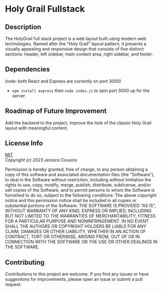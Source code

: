 # Holy Grail Fullstack

## Description

The HolyGrail full stack project is a web layout built using modern web technologies. Named after the "Holy Grail" layout pattern, it presents a visually appealing and responsive design that consists of five distinct sections: header, left sidebar, main content area, right sidebar, and footer.

## Dependencies
(note: both React and Express are currently on port 3000)
- `npm install express` then `node index.js` to spin port 3000 up for the server

## Roadmap of Future Improvement

Add the backend to the project, improve the look of the classic Holy Grail layout with meaningful content.

## License Info

[MIT](https://choosealicense.com/licenses/mit/)  
_Copyright (c) 2023 Jessica Cousins_

Permission is hereby granted, free of charge, to any person obtaining a copy
of this software and associated documentation files (the "Software"), to deal
in the Software without restriction, including without limitation the rights
to use, copy, modify, merge, publish, distribute, sublicense, and/or sell
copies of the Software, and to permit persons to whom the Software is
furnished to do so, subject to the following conditions:
The above copyright notice and this permission notice shall be included in all
copies or substantial portions of the Software.
THE SOFTWARE IS PROVIDED "AS IS", WITHOUT WARRANTY OF ANY KIND, EXPRESS OR
IMPLIED, INCLUDING BUT NOT LIMITED TO THE WARRANTIES OF MERCHANTABILITY,
FITNESS FOR A PARTICULAR PURPOSE AND NONINFRINGEMENT. IN NO EVENT SHALL THE
AUTHORS OR COPYRIGHT HOLDERS BE LIABLE FOR ANY CLAIM, DAMAGES OR OTHER
LIABILITY, WHETHER IN AN ACTION OF CONTRACT, TORT OR OTHERWISE, ARISING FROM,
OUT OF OR IN CONNECTION WITH THE SOFTWARE OR THE USE OR OTHER DEALINGS IN THE
SOFTWARE.

## Contributing

Contributions to this project are welcome. If you find any issues or have suggestions for improvements, please open an issue or submit a pull request.
